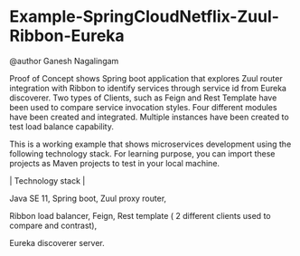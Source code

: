# Example-SpringCloudNetflix-Zuul-Ribbon-Eureka

@author Ganesh Nagalingam

Proof of Concept shows Spring boot application that explores Zuul router integration with Ribbon to identify services through service id from Eureka discoverer.
Two types of Clients, such as Feign and Rest Template have been used to compare service invocation styles.
Four different modules have been created and integrated. Multiple instances have been created to test load balance capability.

This is a working example that shows microservices development using the following technology stack. For learning purpose, you can import these projects as Maven projects to test in your local machine.

| Technology stack |

Java SE 11, Spring boot, Zuul proxy router,

Ribbon load balancer, Feign, Rest template ( 2 different clients used to compare and contrast), 

Eureka discoverer server.
